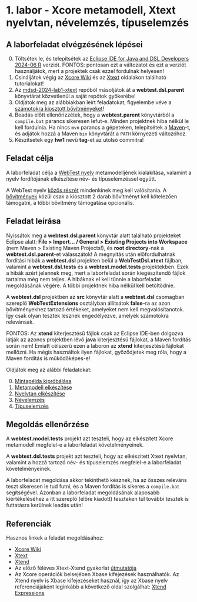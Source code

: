 # 1. labor - Xcore metamodell, Xtext nyelvtan, névelemzés, típuselemzés

## A laborfeladat elvégzésének lépései

0. Töltsétek le, és telepítsétek az [Eclipse IDE for Java and DSL Developers 2024-06 R](https://www.eclipse.org/downloads/packages/release/2024-06/r/eclipse-ide-java-and-dsl-developers) verziót. FONTOS: pontosan ezt a változatot és ezt a verziót használjátok, mert a projektek csak ezzel fordulnak helyesen!
1. Csináljátok végig az [Xcore Wiki](https://wiki.eclipse.org/Xcore) és az [Xtext](https://eclipse.dev/Xtext/documentation/102_domainmodelwalkthrough.html) oldalakon található tutorialokat!
2. Az [mdsd-2024-lab1-xtext](https://github.com/MDSDLab/mdsd-2024-lab1-xtext) repóból másoljátok át a **webtest.dsl.parent** könyvtárat közvetlenül a saját repótok gyökerébe!
3. Oldjátok meg az alábbiakban leírt feladatokat, figyelembe véve a [számotokra kiosztott bővítményeket](ExtrasTable2024.md)!
4. Beadás előtt ellenőrizzétek, hogy a **webtest.parent** könyvtárból a `compile.bat` parancs sikeresen lefut-e. Minden projektnek hiba nélkül le kell fordulnia. Ha nincs `mvn` parancs a gépeteken, telepítsétek a [Maven](https://maven.apache.org/download.cgi)-t, és adjátok hozzá a Maven `bin` könyvtárát a `PATH` környezeti változóhoz.
5. Készítsetek egy **hw1** nevű **tag**-et az utolsó commitra!

## Feladat célja

A laborfeladat célja a [WebTest nyelv](WebTestLanguageSpecification.md) metamodelljének kialakítása, valamint a nyelv fordítójának elkészítése név- és típuselemzéssel együtt.

A WebTest nyelv [közös részét](WebTestReference.md) mindenkinek meg kell valósítania. A [bővítmények](WebTestReferenceExtra.md) közül csak a kiosztott 2 darab bővítményt kell kötelezően támogatni, a többi bővítmény támogatása opcionális.

## Feladat leírása

Nyissátok meg a **webtest.dsl.parent** könyvtár alatt található projekteket Eclipse alatt: **File > Import... / General > Existing Projects into Workspace** (nem Maven > Existing Maven Projects!), és **root directory**-nak a **webtest.dsl.parent**-et válasszátok! A megnyitás után előfordulhatnak fordítási hibák a **webtest.dsl** projekten belül a **WebTestDsl.xtext** fájlban, valamint a **webtest.dsl.tests** és a **webtest.model.tests** projektekben. Ezek a hibák azért jelennek meg, mert a laborfeladat során kiegészítendő fájlok tartalma még nem teljes. A hibáknak el kell tűnnie a laborfeladat megoldásának végére. A többi projektnek hiba nélkül kell betöltődnie.

A **webtest.dsl** projektben az **src** könyvtár alatt a **webtest.dsl** csomagban szereplő **WebTestExtensions** osztályban állítsátok **false**-ra az azon bővítményekhez tartozó értékeket, amelyeket nem kell megvalósítanotok. Így csak olyan tesztek lesznek engedélyezve, amelyek számotokra relevánsak.

FONTOS: Az **xtend** kiterjesztésű fájlok csak az Eclipse IDE-ben dolgozva látják az azonos projektben lévő **java** kiterjesztésű fájlokat, a Maven fordítás során nem! Emiatt célszerű ezen a laboron az **xtend** kiterjesztésű fájlokat mellőzni. Ha mégis használtok ilyen fájlokat, győződjetek meg róla, hogy a Maven fordítás is működőképes-e!

Oldjátok meg az alábbi feladatokat:

0. [Mintapélda kipróbálása](TaskExample.md)
1. [Metamodell elkészítése](TaskMetaModel.md)
2. [Nyelvtan elkészítése](TaskGrammar.md)
3. [Névelemzés](TaskNameAnalysis.md)
4. [Típuselemzés](TaskTypeAnalysis.md)

## Megoldás ellenőrzése

A **webtest.model.tests** projekt azt teszteli, hogy az elkészített Xcore metamodell megfelel-e a laborfeladat követelményeinek.

A **webtest.dsl.tests** projekt azt teszteli, hogy az elkészített Xtext nyelvtan, valamint a hozzá tartozó név- és típuselemzés megfelel-e a laborfeladat követelményeinek.

A laborfeladat megoldása akkor tekinthető késznek, ha az összes releváns teszt sikeresen le tud futni, és a Maven fordítás is sikeres a `compile.bat` segítségével. Azonban a laborfeladat megoldásának alaposabb kiértékeléséhez a itt szereplő (előre kiadott) teszteken túl további tesztek is futtatásra kerülnek leadás után!

## Referenciák

Hasznos linkek a feladat megoldásához:

* [Xcore Wiki](https://wiki.eclipse.org/Xcore)
* [Xtext](https://eclipse.dev/Xtext/documentation/index.html)
* [Xtend](https://eclipse.dev/Xtext/xtend/documentation/index.html)
* Az előző féléves Xtext-Xtend gyakorlat [útmutatója](images/GY3-Xtext-Utmutato.pdf)
* Az Xcore operációk belsejében Xbase kifejezések használhatók. Az Xtend nyelv is Xbase kifejezéseket használ, így az Xbase nyelv referenciájaként leginkább a következő oldal szolgálhat: [Xtend Expressions](https://eclipse.dev/Xtext/xtend/documentation/203_xtend_expressions.html)

